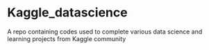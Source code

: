 # Kaggle_datascience
A repo containing codes used to complete various data science and learning projects from Kaggle community
